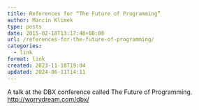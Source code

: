 ```yaml
---
title: References for “The Future of Programming”
author: Marcin Klimek
type: posts
date: 2015-02-18T13:17:48+00:00
url: /references-for-the-future-of-programming/
categories:
  - link
format: link
created: 2023-11-18T19:04
updated: 2024-06-11T14:11
---
```

<div dir="ltr">
  A talk at the DBX conference called The Future of Programming.
</div>

<div dir="ltr">
</div>

<div dir="ltr">
  <a href="http://worrydream.com/dbx/">http://worrydream.com/dbx/</a>
</div>

&nbsp;